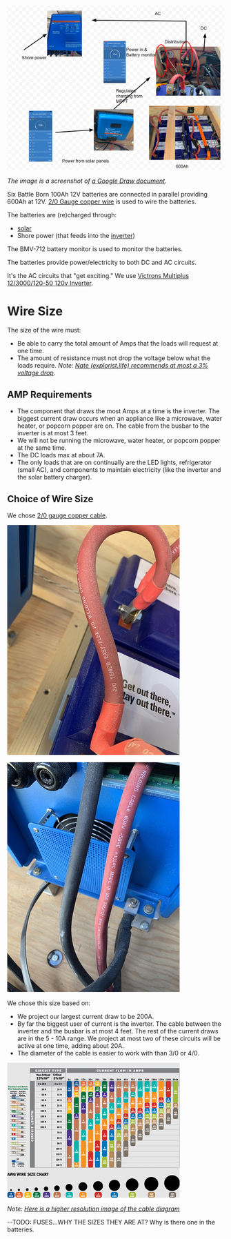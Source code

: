 ![schematic](./images/schematic.png)

_The image is a screenshot of  [a Google Draw document](https://docs.google.com/drawings/d/1X5Fls75ioN82ZMCHzN90oixNZ60E3s5VR6cbR8S1eH8/edit)_.

Six Battle Born 100Ah 12V batteries are connected in parallel providing 600Ah at 12V.  [2/0 Gauge copper wire](https://amzn.to/2Mp7yia) is used to wire the batteries.

The batteries are (re)charged through:
* [solar](Solar.md)
* Shore power (that feeds into the [inverter](inverter.md))

The BMV-712 battery monitor is used to monitor the batteries.

The batteries provide power/electricity to both DC and AC circuits.

It's the AC circuits that "get exciting."  We use [Victrons Multiplus 12/3000/120-50 120v Inverter](inverter.md).

# Wire Size

The size of the wire must:
* Be able to carry the total amount of Amps that the loads will request at one time.
* The amount of resistance must not drop the voltage below what the loads require. _Note: [Nate (explorist.life) recommends at most a 3% voltage drop](https://youtu.be/ki3WXVR48eM?t=110)_.

## AMP Requirements
* The component that draws the most Amps at a time is the inverter.  The biggest current draw occurs when an appliance like a microwave, water heater, or popcorn popper are on.  The cable from the busbar to the inverter is at most 3 feet.
* We will not be running the microwave, water heater, or popcorn popper at the same time.
* The DC loads max at about 7A.  
* The only loads that are on continually are the LED lights, refrigerator (small AC), and components to maintain electricity (like the inverter and the solar battery charger).

## Choice of Wire Size

We chose [2/0 gauge copper cable](https://amzn.to/2Mp7yia).

![cable between batteries](./images/cable_between_Batteries.jpeg)

![cable to inverter](./images/cable_to_inverter.jpeg)


We chose this size based on:
- We project our largest current draw to be 200A.
- By far the biggest user of current is the inverter.  The cable between the inverter and the busbar is at most 4 feet.  The rest of the current draws are in the 5 - 10A range.  We project at most two of these circuits will be active at one time, adding about 20A.
- The diameter of the cable is easier to work with than 3/0 or 4/0.

![cable size](./images/CurrentFlow_CableSize_SM.png)  

_Note: [Here is a higher resolution image of the cable diagram](./images/CurrentFlow_CableSize_Original.png)_

--TODO: FUSES...WHY THE SIZES THEY ARE AT? Why is there one in the batteries.

